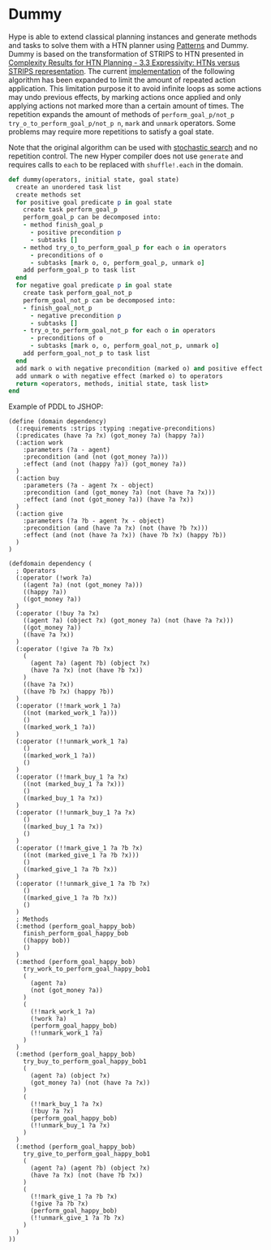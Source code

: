 # Dummy
Hype is able to extend classical planning instances and generate methods and tasks to solve them with a HTN planner using [Patterns](Patterns.md) and Dummy.
Dummy is based on the transformation of STRIPS to HTN presented in [Complexity Results for HTN Planning - 3.3 Expressivity: HTNs versus STRIPS representation](https://www.cs.umd.edu/~nau/papers/erol1996complexity.pdf).
The current [implementation](../extensions/Dummy.rb) of the following algorithm has been expanded to limit the amount of repeated action application.
This limitation purpose it to avoid infinite loops as some actions may undo previous effects, by marking actions once applied and only applying actions not marked more than a certain amount of times.
The repetition expands the amount of methods of ``perform_goal_p/not_p try_o_to_perform_goal_p/not_p n``, ``mark`` and ``unmark`` operators.
Some problems may require more repetitions to satisfy a goal state.

Note that the original algorithm can be used with [stochastic search](../examples/experiments/Stochastic.rb) and no repetition control.
The new Hyper compiler does not use ``generate`` and requires calls to ``each`` to be replaced with ``shuffle!.each`` in the domain.

```Ruby
def dummy(operators, initial state, goal state)
  create an unordered task list
  create methods set
  for positive goal predicate p in goal state
    create task perform_goal_p
    perform_goal_p can be decomposed into:
    - method finish_goal_p
      - positive precondition p
      - subtasks []
    - method try_o_to_perform_goal_p for each o in operators
      - preconditions of o
      - subtasks [mark o, o, perform_goal_p, unmark o]
    add perform_goal_p to task list
  end
  for negative goal predicate p in goal state
    create task perform_goal_not_p
    perform_goal_not_p can be decomposed into:
    - finish_goal_not_p
      - negative precondition p
      - subtasks []
    - try_o_to_perform_goal_not_p for each o in operators
      - preconditions of o
      - subtasks [mark o, o, perform_goal_not_p, unmark o]
    add perform_goal_not_p to task list
  end
  add mark o with negative precondition (marked o) and positive effect (marked o) to operators
  add unmark o with negative effect (marked o) to operators
  return <operators, methods, initial state, task list>
end
```

Example of PDDL to JSHOP:

```Lisp
(define (domain dependency)
  (:requirements :strips :typing :negative-preconditions)
  (:predicates (have ?a ?x) (got_money ?a) (happy ?a))
  (:action work
    :parameters (?a - agent)
    :precondition (and (not (got_money ?a)))
    :effect (and (not (happy ?a)) (got_money ?a))
  )
  (:action buy
    :parameters (?a - agent ?x - object)
    :precondition (and (got_money ?a) (not (have ?a ?x)))
    :effect (and (not (got_money ?a)) (have ?a ?x))
  )
  (:action give
    :parameters (?a ?b - agent ?x - object)
    :precondition (and (have ?a ?x) (not (have ?b ?x)))
    :effect (and (not (have ?a ?x)) (have ?b ?x) (happy ?b))
  )
)
```

```Lisp
(defdomain dependency (
  ; Operators
  (:operator (!work ?a)
    ((agent ?a) (not (got_money ?a)))
    ((happy ?a))
    ((got_money ?a))
  )
  (:operator (!buy ?a ?x)
    ((agent ?a) (object ?x) (got_money ?a) (not (have ?a ?x)))
    ((got_money ?a))
    ((have ?a ?x))
  )
  (:operator (!give ?a ?b ?x)
    (
      (agent ?a) (agent ?b) (object ?x)
      (have ?a ?x) (not (have ?b ?x))
    )
    ((have ?a ?x))
    ((have ?b ?x) (happy ?b))
  )
  (:operator (!!mark_work_1 ?a)
    ((not (marked_work_1 ?a)))
    ()
    ((marked_work_1 ?a))
  )
  (:operator (!!unmark_work_1 ?a)
    ()
    ((marked_work_1 ?a))
    ()
  )
  (:operator (!!mark_buy_1 ?a ?x)
    ((not (marked_buy_1 ?a ?x)))
    ()
    ((marked_buy_1 ?a ?x))
  )
  (:operator (!!unmark_buy_1 ?a ?x)
    ()
    ((marked_buy_1 ?a ?x))
    ()
  )
  (:operator (!!mark_give_1 ?a ?b ?x)
    ((not (marked_give_1 ?a ?b ?x)))
    ()
    ((marked_give_1 ?a ?b ?x))
  )
  (:operator (!!unmark_give_1 ?a ?b ?x)
    ()
    ((marked_give_1 ?a ?b ?x))
    ()
  )
  ; Methods
  (:method (perform_goal_happy_bob)
    finish_perform_goal_happy_bob
    ((happy bob))
    ()
  )
  (:method (perform_goal_happy_bob)
    try_work_to_perform_goal_happy_bob1
    (
      (agent ?a)
      (not (got_money ?a))
    )
    (
      (!!mark_work_1 ?a)
      (!work ?a)
      (perform_goal_happy_bob)
      (!!unmark_work_1 ?a)
    )
  )
  (:method (perform_goal_happy_bob)
    try_buy_to_perform_goal_happy_bob1
    (
      (agent ?a) (object ?x)
      (got_money ?a) (not (have ?a ?x))
    )
    (
      (!!mark_buy_1 ?a ?x)
      (!buy ?a ?x)
      (perform_goal_happy_bob)
      (!!unmark_buy_1 ?a ?x)
    )
  )
  (:method (perform_goal_happy_bob)
    try_give_to_perform_goal_happy_bob1
    (
      (agent ?a) (agent ?b) (object ?x)
      (have ?a ?x) (not (have ?b ?x))
    )
    (
      (!!mark_give_1 ?a ?b ?x)
      (!give ?a ?b ?x)
      (perform_goal_happy_bob)
      (!!unmark_give_1 ?a ?b ?x)
    )
  )
))
```